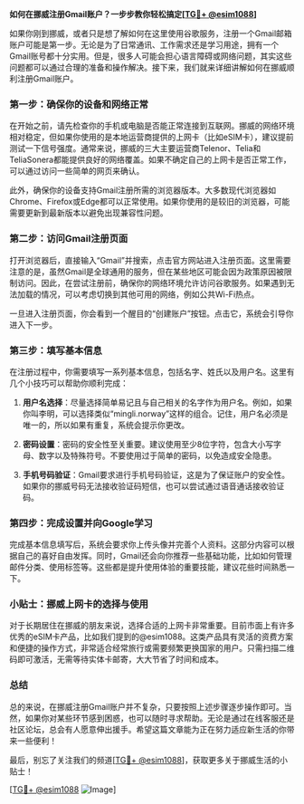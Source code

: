 **如何在挪威注册Gmail账户？一步步教你轻松搞定[[TG💪+ @esim1088](https://t.me/s/esim1088)]**

如果你刚到挪威，或者只是想了解如何在这里使用谷歌服务，注册一个Gmail邮箱账户可能是第一步。无论是为了日常通讯、工作需求还是学习用途，拥有一个Gmail账号都十分实用。但是，很多人可能会担心语言障碍或网络问题，其实这些问题都可以通过合理的准备和操作解决。接下来，我们就来详细讲解如何在挪威顺利注册Gmail账户。

### 第一步：确保你的设备和网络正常

在开始之前，请先检查你的手机或电脑是否能正常连接到互联网。挪威的网络环境相对稳定，但如果你使用的是本地运营商提供的上网卡（比如eSIM卡），建议提前测试一下信号强度。通常来说，挪威的三大主要运营商Telenor、Telia和TeliaSonera都能提供良好的网络覆盖。如果不确定自己的上网卡是否正常工作，可以通过访问一些简单的网页来确认。

此外，确保你的设备支持Gmail注册所需的浏览器版本。大多数现代浏览器如Chrome、Firefox或Edge都可以正常使用。如果你使用的是较旧的浏览器，可能需要更新到最新版本以避免出现兼容性问题。

### 第二步：访问Gmail注册页面

打开浏览器后，直接输入“Gmail”并搜索，点击官方网站进入注册页面。这里需要注意的是，虽然Gmail是全球通用的服务，但在某些地区可能会因为政策原因被限制访问。因此，在尝试注册前，确保你的网络环境允许访问谷歌服务。如果遇到无法加载的情况，可以考虑切换到其他可用的网络，例如公共Wi-Fi热点。

一旦进入注册页面，你会看到一个醒目的“创建账户”按钮。点击它，系统会引导你进入下一步。

### 第三步：填写基本信息

在注册过程中，你需要填写一系列基本信息，包括名字、姓氏以及用户名。这里有几个小技巧可以帮助你顺利完成：

1. **用户名选择**：尽量选择简单易记且与自己相关的名字作为用户名。例如，如果你叫李明，可以选择类似“mingli.norway”这样的组合。记住，用户名必须是唯一的，所以如果有重复，系统会提示你更改。
   
2. **密码设置**：密码的安全性至关重要。建议使用至少8位字符，包含大小写字母、数字以及特殊符号。不要使用过于简单的密码，以免造成安全隐患。

3. **手机号码验证**：Gmail要求进行手机号码验证，这是为了保证账户的安全性。如果你的挪威号码无法接收验证码短信，也可以尝试通过语音通话接收验证码。

### 第四步：完成设置并向Google学习

完成基本信息填写后，系统会要求你上传头像并完善个人资料。这部分内容可以根据自己的喜好自由发挥。同时，Gmail还会向你推荐一些基础功能，比如如何管理邮件分类、使用标签等。这些都是提升使用体验的重要技能，建议花些时间熟悉一下。

### 小贴士：挪威上网卡的选择与使用

对于长期居住在挪威的朋友来说，选择合适的上网卡非常重要。目前市面上有许多优秀的eSIM卡产品，比如我们提到的@esim1088。这类产品具有灵活的资费方案和便捷的操作方式，非常适合经常旅行或需要频繁更换国家的用户。只需扫描二维码即可激活，无需等待实体卡邮寄，大大节省了时间和成本。

### 总结

总的来说，在挪威注册Gmail账户并不复杂，只要按照上述步骤逐步操作即可。当然，如果你对某些环节感到困惑，也可以随时寻求帮助。无论是通过在线客服还是社区论坛，总会有人愿意伸出援手。希望这篇文章能为正在努力适应新生活的你带来一些便利！

最后，别忘了关注我们的频道[[TG💪+ @esim1088](https://t.me/s/esim1088)]，获取更多关于挪威生活的小贴士！  

[[TG💪+ @esim1088](https://t.me/s/esim1088) ![Image](https://i.postimg.cc/4NQfJmqS/Snipaste-2025-05-13-00-14-12.png)]